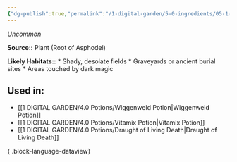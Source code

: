```yaml
---
{"dg-publish":true,"permalink":"/1-digital-garden/5-0-ingredients/05-1-plants/powdered-root-of-asphodel/","tags":["ingredient","uncommon"]}
---
```


*Uncommon*

**Source::** Plant (Root of Asphodel)

**Likely Habitats::** * Shady, desolate fields * Graveyards or ancient burial sites * Areas touched by dark magic

## Used in:

- [[1 DIGITAL GARDEN/4.0 Potions/Wiggenweld Potion\|Wiggenweld Potion]]
- [[1 DIGITAL GARDEN/4.0 Potions/Vitamix Potion\|Vitamix Potion]]
- [[1 DIGITAL GARDEN/4.0 Potions/Draught of Living Death\|Draught of Living Death]]

{ .block-language-dataview}

